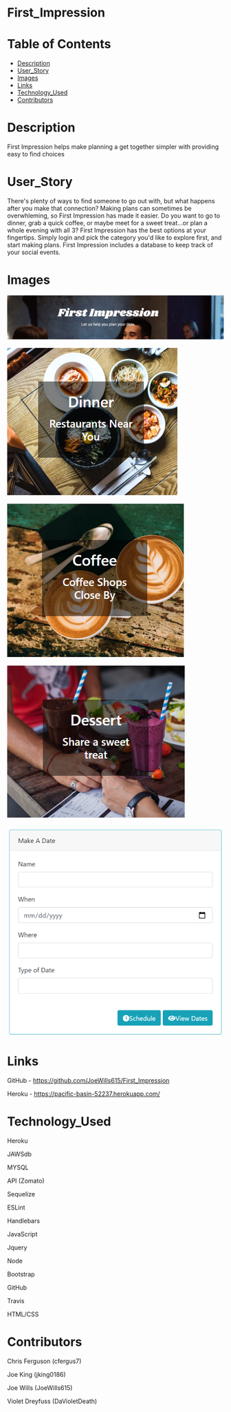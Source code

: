 # First_Impression
# Table of Contents
* [Description](#description)
* [User_Story](#user_story)
* [Images](#images)
* [Links](#links)
* [Technology_Used](#technology_used)
* [Contributors](#contributors)

# Description

First Impression helps make planning a get together simpler with providing easy to find choices

# User_Story

There's plenty of ways to find someone to go out with, but what happens after you make that connection? 
Making plans can sometimes be overwhleming, so First Impression has made it easier. Do you want to go to 
dinner, grab a quick coffee, or maybe meet for a sweet treat...or plan a whole evening with all 3? 
First Impression has the best options at your fingertips. Simply login and pick the category you'd like 
to explore first, and start making plans. First Impression includes a database to keep track of your
social events.

# Images

<img src="./FIpictures/first_impression_01.PNG">

  <br/>
  <br/>

  <img src="./FIpictures/first_impression_02.PNG">
  
  <br/>
  <br/>

  <img src="./FIpictures/first_impression_03.PNG">

  <br/>
  <br/>

  <img src="./FIpictures/first_impression_04.PNG">

  <br/>
  <br/>

  <img src="./FIpictures/first_impression_05.png">

  <br/>

# Links

GitHub - https://github.com/JoeWills615/First_Impression

Heroku - https://pacific-basin-52237.herokuapp.com/

# Technology_Used

Heroku

JAWSdb

MYSQL

API (Zomato)

Sequelize

ESLint

Handlebars

JavaScript

Jquery

Node

Bootstrap

GitHub

Travis

HTML/CSS

# Contributors
Chris Ferguson (cfergus7)

Joe King (jking0186)

Joe Wills (JoeWills615)

Violet Dreyfuss (DaVioletDeath)

